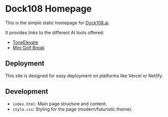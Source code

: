 # Dock108 Homepage

This is the simple static homepage for [Dock108.ai](https://dock108.ai).

It provides links to the different AI tools offered:

*   [ToneElevate](https://toneelevate.dock108.ai)
*   [Mini Golf Break](https://mini-golf-break.dock108.ai)

## Deployment

This site is designed for easy deployment on platforms like Vercel or Netlify.

## Development

*   `index.html`: Main page structure and content.
*   `style.css`: Styling for the page (modern/futuristic theme). 